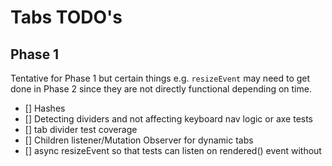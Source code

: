 # Tabs TODO's

## Phase 1

Tentative for Phase 1 but certain things e.g. `resizeEvent` may need to  get done in Phase 2 since they are not directly functional depending on time.

- [] Hashes
- [] Detecting dividers and not affecting keyboard nav logic or axe tests
- [] tab divider test coverage
- [] Children listener/Mutation Observer for dynamic tabs
- [] async resizeEvent so that tests can listen on rendered() event
without